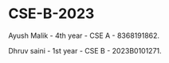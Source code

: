# CSE-B-2023
Ayush Malik - 4th year - CSE A - 8368191862. 

















Dhruv saini - 1st year - CSE B - 2023B0101271.


